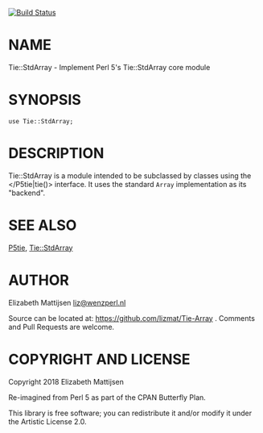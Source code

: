 [![Build Status](https://travis-ci.org/lizmat/Tie-StdArray.svg?branch=master)](https://travis-ci.org/lizmat/Tie-StdArray)

NAME
====

Tie::StdArray - Implement Perl 5's Tie::StdArray core module

SYNOPSIS
========

    use Tie::StdArray;

DESCRIPTION
===========

Tie::StdArray is a module intended to be subclassed by classes using the </P5tie|tie()> interface. It uses the standard `Array` implementation as its "backend".

SEE ALSO
========

[P5tie](P5tie), [Tie::StdArray](Tie::StdArray)

AUTHOR
======

Elizabeth Mattijsen <liz@wenzperl.nl>

Source can be located at: https://github.com/lizmat/Tie-Array . Comments and Pull Requests are welcome.

COPYRIGHT AND LICENSE
=====================

Copyright 2018 Elizabeth Mattijsen

Re-imagined from Perl 5 as part of the CPAN Butterfly Plan.

This library is free software; you can redistribute it and/or modify it under the Artistic License 2.0.

